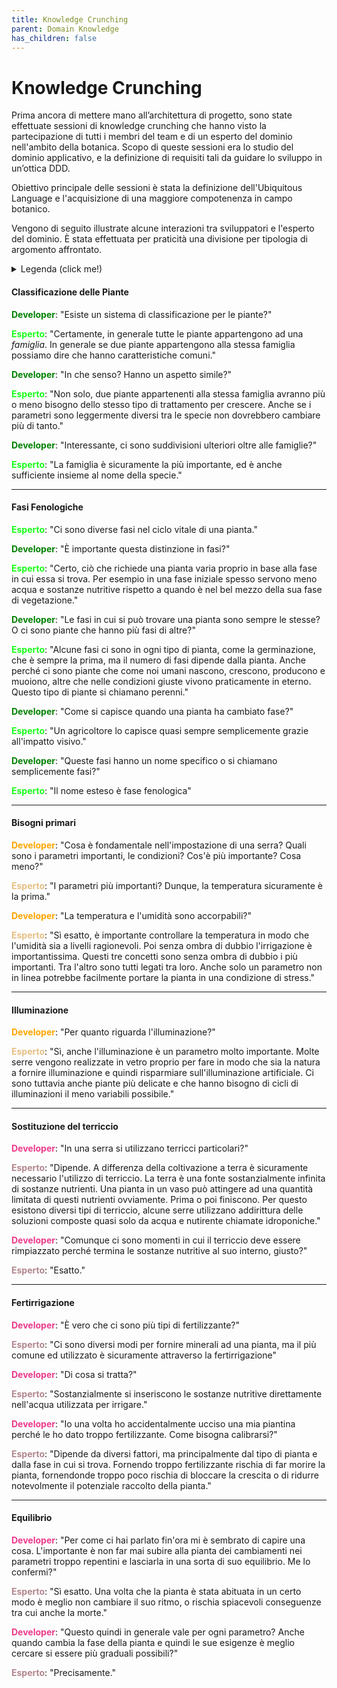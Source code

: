```yaml
---
title: Knowledge Crunching
parent: Domain Knowledge
has_children: false
---
```


# Knowledge Crunching

Prima ancora di mettere mano all’architettura di progetto, sono state effettuate sessioni di knowledge crunching che hanno visto la partecipazione di tutti i membri del team e di un esperto del dominio nell'ambito della botanica.
Scopo di queste sessioni era lo studio del dominio applicativo, e la definizione di requisiti tali da guidare lo sviluppo in un’ottica DDD.

Obiettivo principale delle sessioni è stata la definizione dell'Ubiquitous Language e l'acquisizione di una maggiore compotenenza in campo botanico.

Vengono di seguito illustrate alcune interazioni tra sviluppatori e l'esperto del dominio.
È stata effettuata per praticità una divisione per tipologia di argomento affrontato.

<details>
<summary>
    Legenda (click me!)
</summary>

- <span style="background-color: #b6d7a8">Informazioni generali: teoria sul dominio della botanica</span>  
  
- <span style="background-color: pink"> Informazioni pratiche: Comportamenti da tenere nel dominio della botanica</span>  

- <span style="background-color: #ffe599"> Gestione di una serra - Funzionamento di un sistema non digitalizzato </span>  
  
- <span style="background-color: #add8e6"> Questioni relative all'implementazione</span>
</details>

#### Classificazione delle Piante

<span style="color:green;font-weight:bold">Developer</span>: "Esiste un sistema di classificazione per le piante?"  

<span style="color:#19ff19;font-weight:bold">Esperto</span>: "Certamente, in generale tutte le piante appartengono ad una _famiglia_. In generale se due piante appartengono alla stessa famiglia possiamo dire che hanno caratteristiche comuni."  

<span style="color:green;font-weight:bold">Developer</span>: "In che senso? Hanno un aspetto simile?"  

<span style="color:#19ff19;font-weight:bold">Esperto</span>: "Non solo, due piante appartenenti alla stessa famiglia avranno più o meno bisogno dello stesso tipo di trattamento per crescere. Anche se i parametri sono leggermente diversi tra le specie non dovrebbero cambiare più di tanto."  

<span style="color:green;font-weight:bold">Developer</span>: "Interessante, ci sono suddivisioni ulteriori oltre alle famiglie?"  

<span style="color:#19ff19;font-weight:bold">Esperto</span>: "La famiglia è sicuramente la più importante, ed è anche sufficiente insieme al nome della specie."

---

#### Fasi Fenologiche

<span style="color:#19ff19;font-weight:bold">Esperto</span>: "Ci sono diverse fasi nel ciclo vitale di una pianta."  

<span style="color:green;font-weight:bold">Developer</span>: "È importante questa distinzione in fasi?"  

<span style="color:#19ff19;font-weight:bold">Esperto</span>: "Certo, ciò che richiede una pianta varia proprio in base alla fase in cui essa si trova. Per esempio in una fase iniziale spesso servono meno acqua e sostanze nutritive rispetto a quando è nel bel mezzo della sua fase di vegetazione."  

<span style="color:green;font-weight:bold">Developer</span>: "Le fasi in cui si può trovare una pianta sono sempre le stesse? O ci sono piante che hanno più fasi di altre?"  

<span style="color:#19ff19;font-weight:bold">Esperto</span>: "Alcune fasi ci sono in ogni tipo di pianta, come la germinazione, che è sempre la prima, ma il numero di fasi dipende dalla pianta. Anche perché ci sono piante che come noi umani nascono, crescono, producono e muoiono, altre che nelle condizioni giuste vivono praticamente in eterno. Questo tipo di piante si chiamano perenni."  

<span style="color:green;font-weight:bold">Developer</span>: "Come si capisce quando una pianta ha cambiato fase?"  

<span style="color:#19ff19;font-weight:bold">Esperto</span>: "Un agricoltore lo capisce quasi sempre semplicemente grazie all'impatto visivo."  

<span style="color:green;font-weight:bold">Developer</span>: "Queste fasi hanno un nome specifico o si chiamano semplicemente fasi?"  

<span style="color:#19ff19;font-weight:bold">Esperto</span>: "Il nome esteso è fase fenologica"

---

#### Bisogni primari
<span style="color:#FFA500;font-weight:bold">Developer</span>: "Cosa è fondamentale nell'impostazione di una serra? Quali sono i parametri importanti, le condizioni? Cos'è più importante? Cosa meno?"  

<span style="color:#E6BF83;font-weight:bold">Esperto</span>: "I parametri più importanti? Dunque, la temperatura sicuramente è la prima."  

<span style="color:#FFA500;font-weight:bold">Developer</span>: "La temperatura e l'umidità sono accorpabili?"  

<span style="color:#E6BF83;font-weight:bold">Esperto</span>: "Sì esatto, è importante controllare la temperatura in modo che l'umidità sia a livelli ragionevoli. Poi senza ombra di dubbio l'irrigazione è importantissima. Questi tre concetti sono senza ombra di dubbio i più importanti. Tra l'altro sono tutti legati tra loro. Anche solo un parametro non in linea potrebbe facilmente portare la pianta in una condizione di stress."

---

#### Illuminazione
<span style="color:#FFA500;font-weight:bold">Developer</span>: "Per quanto riguarda l'illuminazione?"  

<span style="color:#E6BF83;font-weight:bold">Esperto</span>: "Sì, anche l'illuminazione è un parametro molto importante. Molte serre vengono realizzate in vetro proprio per fare in modo che sia la natura a fornire illuminazione e quindi risparmiare sull'illuminazione artificiale. Ci sono tuttavia anche piante più delicate e che hanno bisogno di cicli di illuminazioni il meno variabili possibile."

---

#### Sostituzione del terriccio

<span style="color:#ec3a8b;font-weight:bold">Developer</span>: "In una serra si utilizzano terricci particolari?"  

<span style="color:#b2868e;font-weight:bold">Esperto</span>: "Dipende. A differenza della coltivazione a terra è sicuramente necessario l'utilizzo di terriccio. La terra è una fonte sostanzialmente infinita di sostanze nutrienti. Una pianta in un vaso può attingere ad una quantità limitata di questi nutrienti ovviamente. Prima o poi finiscono. Per questo esistono diversi tipi di terriccio, alcune serre utilizzano addirittura delle soluzioni composte quasi solo da acqua e nutirente chiamate idroponiche."  

<span style="color:#ec3a8b;font-weight:bold">Developer</span>: "Comunque ci sono momenti in cui il terriccio deve essere rimpiazzato perché termina le sostanze nutritive al suo interno, giusto?"  

<span style="color:#b2868e;font-weight:bold">Esperto</span>: "Esatto."

---

#### Fertirrigazione

<span style="color:#ec3a8b;font-weight:bold">Developer</span>: "È vero che ci sono più tipi di fertilizzante?"  

<span style="color:#b2868e;font-weight:bold">Esperto</span>: "Ci sono diversi modi per fornire minerali ad una pianta, ma il più comune ed utilizzato è sicuramente attraverso la fertirrigazione"  

<span style="color:#ec3a8b;font-weight:bold">Developer</span>: "Di cosa si tratta?"  

<span style="color:#b2868e;font-weight:bold">Esperto</span>: "Sostanzialmente si inseriscono le sostanze nutritive direttamente nell'acqua utilizzata per irrigare."  

<span style="color:#ec3a8b;font-weight:bold">Developer</span>: "Io una volta ho accidentalmente ucciso una mia piantina perché le ho dato troppo fertilizzante. Come bisogna calibrarsi?"  

<span style="color:#b2868e;font-weight:bold">Esperto</span>: "Dipende da diversi fattori, ma principalmente dal tipo di pianta e dalla fase in cui si trova. Fornendo troppo fertilizzante rischia di far morire la pianta, fornendonde troppo poco rischia di bloccare la crescita o di ridurre notevolmente il potenziale raccolto della pianta."

---

#### Equilibrio
<span style="color:#ec3a8b;font-weight:bold">Developer</span>: "Per come ci hai parlato fin'ora mi è sembrato di capire una cosa. L'importante è non far mai subire alla pianta dei cambiamenti nei parametri troppo repentini e lasciarla in una sorta di suo equilibrio. Me lo confermi?"  

<span style="color:#b2868e;font-weight:bold">Esperto</span>: "Sì esatto. Una volta che la pianta è stata abituata in un certo modo è meglio non cambiare il suo ritmo, o rischia spiacevoli conseguenze tra cui anche la morte."  

<span style="color:#ec3a8b;font-weight:bold">Developer</span>: "Questo quindi in generale vale per ogni parametro? Anche quando cambia la fase della pianta e quindi le sue esigenze è meglio cercare si essere più graduali possibili?"  

<span style="color:#b2868e;font-weight:bold">Esperto</span>: "Precisamente."